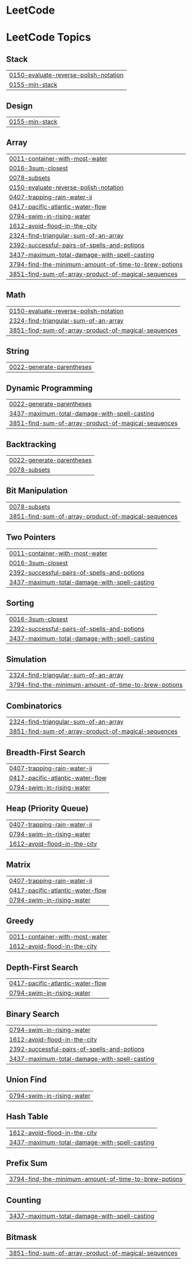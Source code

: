 # LeetCode
<!---LeetCode Topics Start-->
# LeetCode Topics
## Stack
|  |
| ------- |
| [0150-evaluate-reverse-polish-notation](https://github.com/ManmayGhosh/LeetCode/tree/master/0150-evaluate-reverse-polish-notation) |
| [0155-min-stack](https://github.com/ManmayGhosh/LeetCode/tree/master/0155-min-stack) |
## Design
|  |
| ------- |
| [0155-min-stack](https://github.com/ManmayGhosh/LeetCode/tree/master/0155-min-stack) |
## Array
|  |
| ------- |
| [0011-container-with-most-water](https://github.com/ManmayGhosh/LeetCode/tree/master/0011-container-with-most-water) |
| [0016-3sum-closest](https://github.com/ManmayGhosh/LeetCode/tree/master/0016-3sum-closest) |
| [0078-subsets](https://github.com/ManmayGhosh/LeetCode/tree/master/0078-subsets) |
| [0150-evaluate-reverse-polish-notation](https://github.com/ManmayGhosh/LeetCode/tree/master/0150-evaluate-reverse-polish-notation) |
| [0407-trapping-rain-water-ii](https://github.com/ManmayGhosh/LeetCode/tree/master/0407-trapping-rain-water-ii) |
| [0417-pacific-atlantic-water-flow](https://github.com/ManmayGhosh/LeetCode/tree/master/0417-pacific-atlantic-water-flow) |
| [0794-swim-in-rising-water](https://github.com/ManmayGhosh/LeetCode/tree/master/0794-swim-in-rising-water) |
| [1612-avoid-flood-in-the-city](https://github.com/ManmayGhosh/LeetCode/tree/master/1612-avoid-flood-in-the-city) |
| [2324-find-triangular-sum-of-an-array](https://github.com/ManmayGhosh/LeetCode/tree/master/2324-find-triangular-sum-of-an-array) |
| [2392-successful-pairs-of-spells-and-potions](https://github.com/ManmayGhosh/LeetCode/tree/master/2392-successful-pairs-of-spells-and-potions) |
| [3437-maximum-total-damage-with-spell-casting](https://github.com/ManmayGhosh/LeetCode/tree/master/3437-maximum-total-damage-with-spell-casting) |
| [3794-find-the-minimum-amount-of-time-to-brew-potions](https://github.com/ManmayGhosh/LeetCode/tree/master/3794-find-the-minimum-amount-of-time-to-brew-potions) |
| [3851-find-sum-of-array-product-of-magical-sequences](https://github.com/ManmayGhosh/LeetCode/tree/master/3851-find-sum-of-array-product-of-magical-sequences) |
## Math
|  |
| ------- |
| [0150-evaluate-reverse-polish-notation](https://github.com/ManmayGhosh/LeetCode/tree/master/0150-evaluate-reverse-polish-notation) |
| [2324-find-triangular-sum-of-an-array](https://github.com/ManmayGhosh/LeetCode/tree/master/2324-find-triangular-sum-of-an-array) |
| [3851-find-sum-of-array-product-of-magical-sequences](https://github.com/ManmayGhosh/LeetCode/tree/master/3851-find-sum-of-array-product-of-magical-sequences) |
## String
|  |
| ------- |
| [0022-generate-parentheses](https://github.com/ManmayGhosh/LeetCode/tree/master/0022-generate-parentheses) |
## Dynamic Programming
|  |
| ------- |
| [0022-generate-parentheses](https://github.com/ManmayGhosh/LeetCode/tree/master/0022-generate-parentheses) |
| [3437-maximum-total-damage-with-spell-casting](https://github.com/ManmayGhosh/LeetCode/tree/master/3437-maximum-total-damage-with-spell-casting) |
| [3851-find-sum-of-array-product-of-magical-sequences](https://github.com/ManmayGhosh/LeetCode/tree/master/3851-find-sum-of-array-product-of-magical-sequences) |
## Backtracking
|  |
| ------- |
| [0022-generate-parentheses](https://github.com/ManmayGhosh/LeetCode/tree/master/0022-generate-parentheses) |
| [0078-subsets](https://github.com/ManmayGhosh/LeetCode/tree/master/0078-subsets) |
## Bit Manipulation
|  |
| ------- |
| [0078-subsets](https://github.com/ManmayGhosh/LeetCode/tree/master/0078-subsets) |
| [3851-find-sum-of-array-product-of-magical-sequences](https://github.com/ManmayGhosh/LeetCode/tree/master/3851-find-sum-of-array-product-of-magical-sequences) |
## Two Pointers
|  |
| ------- |
| [0011-container-with-most-water](https://github.com/ManmayGhosh/LeetCode/tree/master/0011-container-with-most-water) |
| [0016-3sum-closest](https://github.com/ManmayGhosh/LeetCode/tree/master/0016-3sum-closest) |
| [2392-successful-pairs-of-spells-and-potions](https://github.com/ManmayGhosh/LeetCode/tree/master/2392-successful-pairs-of-spells-and-potions) |
| [3437-maximum-total-damage-with-spell-casting](https://github.com/ManmayGhosh/LeetCode/tree/master/3437-maximum-total-damage-with-spell-casting) |
## Sorting
|  |
| ------- |
| [0016-3sum-closest](https://github.com/ManmayGhosh/LeetCode/tree/master/0016-3sum-closest) |
| [2392-successful-pairs-of-spells-and-potions](https://github.com/ManmayGhosh/LeetCode/tree/master/2392-successful-pairs-of-spells-and-potions) |
| [3437-maximum-total-damage-with-spell-casting](https://github.com/ManmayGhosh/LeetCode/tree/master/3437-maximum-total-damage-with-spell-casting) |
## Simulation
|  |
| ------- |
| [2324-find-triangular-sum-of-an-array](https://github.com/ManmayGhosh/LeetCode/tree/master/2324-find-triangular-sum-of-an-array) |
| [3794-find-the-minimum-amount-of-time-to-brew-potions](https://github.com/ManmayGhosh/LeetCode/tree/master/3794-find-the-minimum-amount-of-time-to-brew-potions) |
## Combinatorics
|  |
| ------- |
| [2324-find-triangular-sum-of-an-array](https://github.com/ManmayGhosh/LeetCode/tree/master/2324-find-triangular-sum-of-an-array) |
| [3851-find-sum-of-array-product-of-magical-sequences](https://github.com/ManmayGhosh/LeetCode/tree/master/3851-find-sum-of-array-product-of-magical-sequences) |
## Breadth-First Search
|  |
| ------- |
| [0407-trapping-rain-water-ii](https://github.com/ManmayGhosh/LeetCode/tree/master/0407-trapping-rain-water-ii) |
| [0417-pacific-atlantic-water-flow](https://github.com/ManmayGhosh/LeetCode/tree/master/0417-pacific-atlantic-water-flow) |
| [0794-swim-in-rising-water](https://github.com/ManmayGhosh/LeetCode/tree/master/0794-swim-in-rising-water) |
## Heap (Priority Queue)
|  |
| ------- |
| [0407-trapping-rain-water-ii](https://github.com/ManmayGhosh/LeetCode/tree/master/0407-trapping-rain-water-ii) |
| [0794-swim-in-rising-water](https://github.com/ManmayGhosh/LeetCode/tree/master/0794-swim-in-rising-water) |
| [1612-avoid-flood-in-the-city](https://github.com/ManmayGhosh/LeetCode/tree/master/1612-avoid-flood-in-the-city) |
## Matrix
|  |
| ------- |
| [0407-trapping-rain-water-ii](https://github.com/ManmayGhosh/LeetCode/tree/master/0407-trapping-rain-water-ii) |
| [0417-pacific-atlantic-water-flow](https://github.com/ManmayGhosh/LeetCode/tree/master/0417-pacific-atlantic-water-flow) |
| [0794-swim-in-rising-water](https://github.com/ManmayGhosh/LeetCode/tree/master/0794-swim-in-rising-water) |
## Greedy
|  |
| ------- |
| [0011-container-with-most-water](https://github.com/ManmayGhosh/LeetCode/tree/master/0011-container-with-most-water) |
| [1612-avoid-flood-in-the-city](https://github.com/ManmayGhosh/LeetCode/tree/master/1612-avoid-flood-in-the-city) |
## Depth-First Search
|  |
| ------- |
| [0417-pacific-atlantic-water-flow](https://github.com/ManmayGhosh/LeetCode/tree/master/0417-pacific-atlantic-water-flow) |
| [0794-swim-in-rising-water](https://github.com/ManmayGhosh/LeetCode/tree/master/0794-swim-in-rising-water) |
## Binary Search
|  |
| ------- |
| [0794-swim-in-rising-water](https://github.com/ManmayGhosh/LeetCode/tree/master/0794-swim-in-rising-water) |
| [1612-avoid-flood-in-the-city](https://github.com/ManmayGhosh/LeetCode/tree/master/1612-avoid-flood-in-the-city) |
| [2392-successful-pairs-of-spells-and-potions](https://github.com/ManmayGhosh/LeetCode/tree/master/2392-successful-pairs-of-spells-and-potions) |
| [3437-maximum-total-damage-with-spell-casting](https://github.com/ManmayGhosh/LeetCode/tree/master/3437-maximum-total-damage-with-spell-casting) |
## Union Find
|  |
| ------- |
| [0794-swim-in-rising-water](https://github.com/ManmayGhosh/LeetCode/tree/master/0794-swim-in-rising-water) |
## Hash Table
|  |
| ------- |
| [1612-avoid-flood-in-the-city](https://github.com/ManmayGhosh/LeetCode/tree/master/1612-avoid-flood-in-the-city) |
| [3437-maximum-total-damage-with-spell-casting](https://github.com/ManmayGhosh/LeetCode/tree/master/3437-maximum-total-damage-with-spell-casting) |
## Prefix Sum
|  |
| ------- |
| [3794-find-the-minimum-amount-of-time-to-brew-potions](https://github.com/ManmayGhosh/LeetCode/tree/master/3794-find-the-minimum-amount-of-time-to-brew-potions) |
## Counting
|  |
| ------- |
| [3437-maximum-total-damage-with-spell-casting](https://github.com/ManmayGhosh/LeetCode/tree/master/3437-maximum-total-damage-with-spell-casting) |
## Bitmask
|  |
| ------- |
| [3851-find-sum-of-array-product-of-magical-sequences](https://github.com/ManmayGhosh/LeetCode/tree/master/3851-find-sum-of-array-product-of-magical-sequences) |
<!---LeetCode Topics End-->